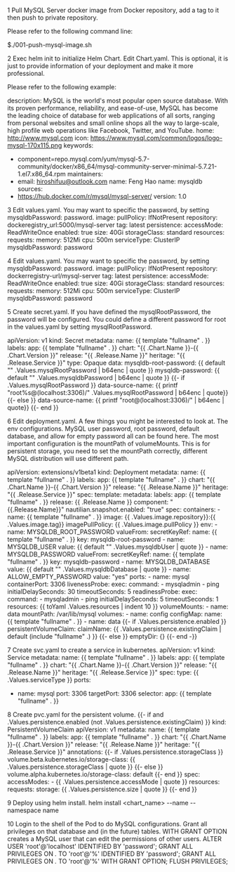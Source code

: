 1 Pull MySQL Server docker image from Docker repository, add a tag to it then push to private repository.

Please refer to the following command line:

$./001-push-mysql-image.sh

2 Exec helm init to initialize Helm Chart.
Edit Chart.yaml. This is optional, it is just to provide information of your deployment and make it more professional.

Please refer to the following example:

description: MySQL is the world's most popular open source database. With its proven performance, reliability, and ease-of-use, MySQL has become the leading choice of database for web applications of all sorts, ranging from personal websites and small online shops all the way to large-scale, high profile web operations like Facebook, Twitter, and YouTube.
home: http://www.mysql.com
icon: https://www.mysql.com/common/logos/logo-mysql-170x115.png
keywords:
- component=repo.mysql.com/yum/mysql-5.7-community/docker/x86_64/mysql-community-server-minimal-5.7.21-1.el7.x86_64.rpm
maintainers:
- email: hiroshifuu@outlook.com
  name: Feng Hao
name: mysqldb
sources:
- https://hub.docker.com/r/mysql/mysql-server/
version: 1.0

3 Edit values.yaml. You may want to specific the password, by setting mysqldbPassword: password.
image:
  pullPolicy: IfNotPresent
  repository: dockeregistry_url:5000/mysql-server
  tag: latest
persistence:
  accessMode: ReadWriteOnce
  enabled: true
  size: 40Gi
  storageClass: standard
resources:
  requests:
    memory: 512Mi
    cpu: 500m
serviceType: ClusterIP
mysqldbPassword: password

4 Edit values.yaml. You may want to specific the password, by setting mysqldbPassword: password.
image:
  pullPolicy: IfNotPresent
  repository: dockerregistry-url/mysql-server
  tag: latest
persistence:
  accessMode: ReadWriteOnce
  enabled: true
  size: 40Gi
  storageClass: standard
resources:
  requests:
    memory: 512Mi
    cpu: 500m
serviceType: ClusterIP
mysqldbPassword: password

5 Create secret.yaml. If you have defined the mysqlRootPassword, the password will be configured. You could define a different password for root in the values.yaml by setting mysqlRootPassword.

apiVersion: v1
kind: Secret
metadata:
  name: {{ template "fullname" . }}
  labels:
    app: {{ template "fullname" . }}
    chart: "{{ .Chart.Name }}-{{ .Chart.Version }}"
    release: "{{ .Release.Name }}"
    heritage: "{{ .Release.Service }}"
type: Opaque
data:
  mysqldb-root-password: {{ default "" .Values.mysqlRootPassword | b64enc | quote }}
  mysqldb-password: {{ default "" .Values.mysqldbPassword | b64enc | quote }}
{{- if .Values.mysqlRootPassword }}
  data-source-name: {{ printf "root%s@(localhost:3306)/" .Values.mysqlRootPassword | b64enc | quote}}
{{- else }}
  data-source-name: {{ printf "root@(localhost:3306)/" | b64enc | quote}}
{{- end }}

6 Edit deployment.yaml. A few things you might be interested to look at. The env configurations. MySQL user password, root password, default database, and allow for empty password all can be found here. The most important configuration is the mountPath of volumeMounts. This is for persistent storage, you need to set the mountPath correctly, different MySQL distribution will use different path.

apiVersion: extensions/v1beta1
kind: Deployment
metadata:
  name: {{ template "fullname" . }}
  labels:
    app: {{ template "fullname" . }}
    chart: "{{ .Chart.Name }}-{{ .Chart.Version }}"
    release: "{{ .Release.Name }}"
    heritage: "{{ .Release.Service }}"
spec:
  template:
    metadata:
      labels:
        app: {{ template "fullname" . }}
        release: {{ .Release.Name }}
        component: "{{.Release.Name}}"
        nautilian.snapshot.enabled: "true"
    spec:
      containers:
      - name: {{ template "fullname" . }}
        image: {{ .Values.image.repository}}:{{ .Values.image.tag}}
        imagePullPolicy: {{ .Values.image.pullPolicy }}
        env:
        - name: MYSQLDB_ROOT_PASSWORD
          valueFrom:
            secretKeyRef:
              name: {{ template "fullname" . }}
              key: mysqldb-root-password
        - name: MYSQLDB_USER
          value: {{ default "" .Values.mysqldbUser | quote }}
        - name: MYSQLDB_PASSWORD
          valueFrom:
            secretKeyRef:
              name: {{ template "fullname" . }}
              key: mysqldb-password
        - name: MYSQLDB_DATABASE
          value: {{ default "" .Values.mysqldbDatabase | quote }}
        - name: ALLOW_EMPTY_PASSWORD
          value: "yes"
        ports:
        - name: mysql
          containerPort: 3306
        livenessProbe:
          exec:
            command:
            - mysqladmin
            - ping
          initialDelaySeconds: 30
          timeoutSeconds: 5
        readinessProbe:
          exec:
            command:
            - mysqladmin
            - ping
          initialDelaySeconds: 5
          timeoutSeconds: 1
        resources:
{{ toYaml .Values.resources | indent 10 }}
        volumeMounts:
        - name: data
          mountPath: /var/lib/mysql
      volumes:
      - name: config
        configMap:
          name: {{ template "fullname" . }}
      - name: data
      {{- if .Values.persistence.enabled }}
        persistentVolumeClaim:
          claimName: {{ .Values.persistence.existingClaim | default (include "fullname" .) }}
      {{- else }}
        emptyDir: {}
      {{- end -}}

7 Create svc.yaml to create a service in kubernetes.
apiVersion: v1
kind: Service
metadata:
  name: {{ template "fullname" . }}
  labels:
    app: {{ template "fullname" . }}
    chart: "{{ .Chart.Name }}-{{ .Chart.Version }}"
    release: "{{ .Release.Name }}"
    heritage: "{{ .Release.Service }}"
spec:
  type: {{ .Values.serviceType }}
  ports:
  - name: mysql
    port: 3306
    targetPort: 3306
  selector:
    app: {{ template "fullname" . }}

8 Create pvc.yaml for the persistent volume.
{{- if and .Values.persistence.enabled (not .Values.persistence.existingClaim) }}
kind: PersistentVolumeClaim
apiVersion: v1
metadata:
  name: {{ template "fullname" . }}
  labels:
    app: {{ template "fullname" . }}
    chart: "{{ .Chart.Name }}-{{ .Chart.Version }}"
    release: "{{ .Release.Name }}"
    heritage: "{{ .Release.Service }}"
  annotations:
  {{- if .Values.persistence.storageClass }}
    volume.beta.kubernetes.io/storage-class: {{ .Values.persistence.storageClass | quote }}
  {{- else }}
    volume.alpha.kubernetes.io/storage-class: default
  {{- end }}
spec:
  accessModes:
    - {{ .Values.persistence.accessMode | quote }}
  resources:
    requests:
      storage: {{ .Values.persistence.size | quote }}
{{- end }}

9 Deploy using helm install.
helm install <chart_name> --name <release-name> --namespace <name-space> name

10 Login to the shell of the Pod to do MySQL configurations. Grant all privileges on that database and (in the future) tables. WITH GRANT OPTION creates a MySQL user that can edit the permissions of other users.
ALTER USER 'root'@'localhost' IDENTIFIED BY 'password';
GRANT ALL PRIVILEGES ON *.* TO 'root'@'%' IDENTIFIED BY 'password';
GRANT ALL PRIVILEGES ON *.* TO 'root'@'%' WITH GRANT OPTION;
FLUSH PRIVILEGES;
